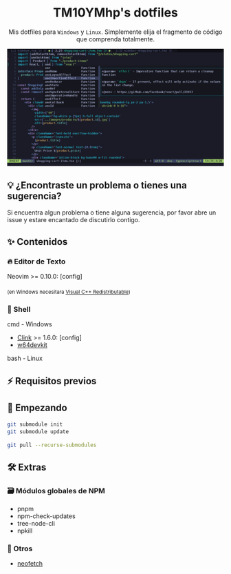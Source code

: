 <div align="center">

# TM10YMhp's dotfiles
Mis dotfiles para `Windows` y `Linux`. Simplemente elija el fragmento de código que comprenda totalmente.

</div>

<!-- imagen -->
![screenshot](./assets/images/screenshot.png)

## 💡 ¿Encontraste un problema o tienes una sugerencia?
Si encuentra algun problema o tiene alguna sugerencia, por favor abre un issue y estare encantado de discutirlo contigo.

## ✨ Contenidos
### 🔥 Editor de Texto
Neovim >= 0.10.0: [config]

<sub>(en Windows necesitara [Visual C++ Redistributable](https://learn.microsoft.com/es-es/cpp/windows/latest-supported-vc-redist?view=msvc-170))</sub>

### 🐚 Shell
cmd - Windows
- [Clink](https://github.com/chrisant996/clink) >= 1.6.0: [config]
- [w64devkit](https://github.com/skeeto/w64devkit)

bash - Linux

## ⚡️ Requisitos previos

## 🚀 Empezando

```bash
git submodule init
git submodule update
```

```bash
git pull --recurse-submodules
```

## 🛠️ Extras
### 🗃️ Módulos globales de NPM
- pnpm
- npm-check-updates
- tree-node-cli
- npkill

### 🧶 Otros
- [neofetch](https://github.com/nepnep39/neofetch-win)

